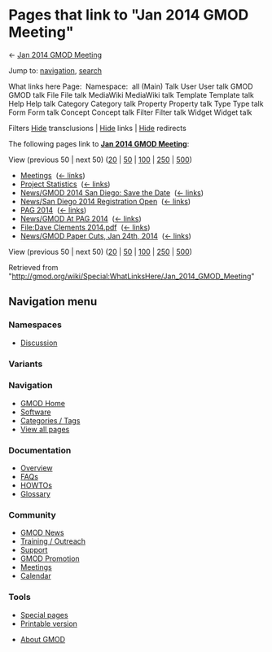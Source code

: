 <div id="mw-page-base" class="noprint">

</div>

<div id="mw-head-base" class="noprint">

</div>

<div id="content" class="mw-body" role="main">

<span id="top"></span>

<div id="mw-js-message" style="display:none;">

</div>



# <span dir="auto">Pages that link to "Jan 2014 GMOD Meeting"</span>

<div id="bodyContent">

<div id="contentSub">

← [Jan 2014 GMOD
Meeting](/wiki/Jan_2014_GMOD_Meeting "Jan 2014 GMOD Meeting")

</div>

<div id="jump-to-nav" class="mw-jump">

Jump to: [navigation](#mw-navigation), [search](#p-search)

</div>

<div id="mw-content-text">

What links here Page:  Namespace:  all (Main) Talk User User talk GMOD
GMOD talk File File talk MediaWiki MediaWiki talk Template Template talk
Help Help talk Category Category talk Property Property talk Type Type
talk Form Form talk Concept Concept talk Filter Filter talk Widget
Widget talk

Filters
[Hide](/mediawiki/index.php?title=Special:WhatLinksHere/Jan_2014_GMOD_Meeting&hidetrans=1 "Special:WhatLinksHere/Jan 2014 GMOD Meeting")
transclusions \|
[Hide](/mediawiki/index.php?title=Special:WhatLinksHere/Jan_2014_GMOD_Meeting&hidelinks=1 "Special:WhatLinksHere/Jan 2014 GMOD Meeting")
links \|
[Hide](/mediawiki/index.php?title=Special:WhatLinksHere/Jan_2014_GMOD_Meeting&hideredirs=1 "Special:WhatLinksHere/Jan 2014 GMOD Meeting")
redirects

The following pages link to **[Jan 2014 GMOD
Meeting](/wiki/Jan_2014_GMOD_Meeting "Jan 2014 GMOD Meeting")**:

View (previous 50 \| next 50)
([20](/mediawiki/index.php?title=Special:WhatLinksHere/Jan_2014_GMOD_Meeting&limit=20 "Special:WhatLinksHere/Jan 2014 GMOD Meeting")
\|
[50](/mediawiki/index.php?title=Special:WhatLinksHere/Jan_2014_GMOD_Meeting&limit=50 "Special:WhatLinksHere/Jan 2014 GMOD Meeting")
\|
[100](/mediawiki/index.php?title=Special:WhatLinksHere/Jan_2014_GMOD_Meeting&limit=100 "Special:WhatLinksHere/Jan 2014 GMOD Meeting")
\|
[250](/mediawiki/index.php?title=Special:WhatLinksHere/Jan_2014_GMOD_Meeting&limit=250 "Special:WhatLinksHere/Jan 2014 GMOD Meeting")
\|
[500](/mediawiki/index.php?title=Special:WhatLinksHere/Jan_2014_GMOD_Meeting&limit=500 "Special:WhatLinksHere/Jan 2014 GMOD Meeting"))

- [Meetings](/wiki/Meetings "Meetings") ‎
  <span class="mw-whatlinkshere-tools">([←
  links](/mediawiki/index.php?title=Special:WhatLinksHere&target=Meetings "Special:WhatLinksHere"))</span>
- [Project Statistics](/wiki/Project_Statistics "Project Statistics") ‎
  <span class="mw-whatlinkshere-tools">([←
  links](/mediawiki/index.php?title=Special:WhatLinksHere&target=Project+Statistics "Special:WhatLinksHere"))</span>
- [News/GMOD 2014 San Diego: Save the
  Date](/wiki/News/GMOD_2014_San_Diego%3A_Save_the_Date "News/GMOD 2014 San Diego: Save the Date")
  ‎ <span class="mw-whatlinkshere-tools">([←
  links](/mediawiki/index.php?title=Special:WhatLinksHere&target=News%2FGMOD+2014+San+Diego%3A+Save+the+Date "Special:WhatLinksHere"))</span>
- [News/San Diego 2014 Registration
  Open](/wiki/News/San_Diego_2014_Registration_Open "News/San Diego 2014 Registration Open")
  ‎ <span class="mw-whatlinkshere-tools">([←
  links](/mediawiki/index.php?title=Special:WhatLinksHere&target=News%2FSan+Diego+2014+Registration+Open "Special:WhatLinksHere"))</span>
- [PAG 2014](/wiki/PAG_2014 "PAG 2014") ‎
  <span class="mw-whatlinkshere-tools">([←
  links](/mediawiki/index.php?title=Special:WhatLinksHere&target=PAG+2014 "Special:WhatLinksHere"))</span>
- [News/GMOD At PAG
  2014](/wiki/News/GMOD_At_PAG_2014 "News/GMOD At PAG 2014") ‎
  <span class="mw-whatlinkshere-tools">([←
  links](/mediawiki/index.php?title=Special:WhatLinksHere&target=News%2FGMOD+At+PAG+2014 "Special:WhatLinksHere"))</span>
- [File:Dave Clements
  2014.pdf](/wiki/File:Dave_Clements_2014.pdf "File:Dave Clements 2014.pdf")
  ‎ <span class="mw-whatlinkshere-tools">([←
  links](/mediawiki/index.php?title=Special:WhatLinksHere&target=File%3ADave+Clements+2014.pdf "Special:WhatLinksHere"))</span>
- [News/GMOD Paper Cuts, Jan 24th,
  2014](/wiki/News/GMOD_Paper_Cuts,_Jan_24th,_2014 "News/GMOD Paper Cuts, Jan 24th, 2014")
  ‎ <span class="mw-whatlinkshere-tools">([←
  links](/mediawiki/index.php?title=Special:WhatLinksHere&target=News%2FGMOD+Paper+Cuts%2C+Jan+24th%2C+2014 "Special:WhatLinksHere"))</span>

View (previous 50 \| next 50)
([20](/mediawiki/index.php?title=Special:WhatLinksHere/Jan_2014_GMOD_Meeting&limit=20 "Special:WhatLinksHere/Jan 2014 GMOD Meeting")
\|
[50](/mediawiki/index.php?title=Special:WhatLinksHere/Jan_2014_GMOD_Meeting&limit=50 "Special:WhatLinksHere/Jan 2014 GMOD Meeting")
\|
[100](/mediawiki/index.php?title=Special:WhatLinksHere/Jan_2014_GMOD_Meeting&limit=100 "Special:WhatLinksHere/Jan 2014 GMOD Meeting")
\|
[250](/mediawiki/index.php?title=Special:WhatLinksHere/Jan_2014_GMOD_Meeting&limit=250 "Special:WhatLinksHere/Jan 2014 GMOD Meeting")
\|
[500](/mediawiki/index.php?title=Special:WhatLinksHere/Jan_2014_GMOD_Meeting&limit=500 "Special:WhatLinksHere/Jan 2014 GMOD Meeting"))

</div>

<div class="printfooter">

Retrieved from
"<http://gmod.org/wiki/Special:WhatLinksHere/Jan_2014_GMOD_Meeting>"

</div>

<div id="catlinks" class="catlinks catlinks-allhidden">

</div>

<div class="visualClear">

</div>

</div>

</div>

<div id="mw-navigation">

## Navigation menu

<div id="mw-head">



<div id="left-navigation">

<div id="p-namespaces" class="vectorTabs" role="navigation"
aria-labelledby="p-namespaces-label">

### Namespaces


- <span id="ca-talk"><a
  href="/mediawiki/index.php?title=Talk:Jan_2014_GMOD_Meeting&amp;action=edit&amp;redlink=1"
  accesskey="t"
  title="Discussion about the content page [t]">Discussion</a></span>

</div>

<div id="p-variants" class="vectorMenu emptyPortlet" role="navigation"
aria-labelledby="p-variants-label">

### 

### Variants[](#)

<div class="menu">

</div>

</div>

</div>





</div>

</div>

</div>

<div id="mw-panel">

<div id="p-logo" role="banner">

<a href="/wiki/Main_Page"
style="background-image: url(http://gmod.org/images/GMOD-cogs.png);"
title="Visit the main page"></a>

</div>

<div id="p-Navigation" class="portal" role="navigation"
aria-labelledby="p-Navigation-label">

### Navigation

<div class="body">

- <span id="n-GMOD-Home">[GMOD Home](/wiki/Main_Page)</span>
- <span id="n-Software">[Software](/wiki/GMOD_Components)</span>
- <span id="n-Categories-.2F-Tags">[Categories /
  Tags](/wiki/Categories)</span>
- <span id="n-View-all-pages">[View all
  pages](/wiki/Special:AllPages)</span>

</div>

</div>

<div id="p-Documentation" class="portal" role="navigation"
aria-labelledby="p-Documentation-label">

### Documentation

<div class="body">

- <span id="n-Overview">[Overview](/wiki/Overview)</span>
- <span id="n-FAQs">[FAQs](/wiki/Category:FAQ)</span>
- <span id="n-HOWTOs">[HOWTOs](/wiki/Category:HOWTO)</span>
- <span id="n-Glossary">[Glossary](/wiki/Glossary)</span>

</div>

</div>

<div id="p-Community" class="portal" role="navigation"
aria-labelledby="p-Community-label">

### Community

<div class="body">

- <span id="n-GMOD-News">[GMOD News](/wiki/GMOD_News)</span>
- <span id="n-Training-.2F-Outreach">[Training /
  Outreach](/wiki/Training_and_Outreach)</span>
- <span id="n-Support">[Support](/wiki/Support)</span>
- <span id="n-GMOD-Promotion">[GMOD
  Promotion](/wiki/GMOD_Promotion)</span>
- <span id="n-Meetings">[Meetings](/wiki/Meetings)</span>
- <span id="n-Calendar">[Calendar](/wiki/Calendar)</span>

</div>

</div>

<div id="p-tb" class="portal" role="navigation"
aria-labelledby="p-tb-label">

### Tools

<div class="body">

- <span id="t-specialpages"><a href="/wiki/Special:SpecialPages" accesskey="q"
  title="A list of all special pages [q]">Special pages</a></span>
- <span id="t-print"><a
  href="/mediawiki/index.php?title=Special:WhatLinksHere/Jan_2014_GMOD_Meeting&amp;printable=yes"
  rel="alternate" accesskey="p"
  title="Printable version of this page [p]">Printable version</a></span>

</div>

</div>

</div>

</div>

<div id="footer" role="contentinfo">

- <span id="footer-places-about">[About
  GMOD](/wiki/GMOD:About "GMOD:About")</span>

<!-- -->






</div>
